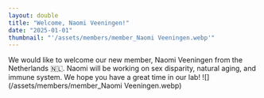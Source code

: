 ```yaml
---
layout: double
title: "Welcome, Naomi Veeningen!"
date: "2025-01-01"
thumbnail: "'/assets/members/member_Naomi Veeningen.webp'"
---
```

 We would like to welcome our new member, Naomi Veeningen from the Netherlands 🇳🇱. Naomi will be working on sex disparity, natural aging, and immune system. We hope you have a great time in our lab!
 ![](/assets/members/member_Naomi Veeningen.webp)

 